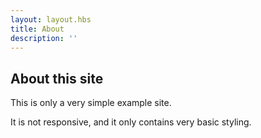 ```yaml
---
layout: layout.hbs
title: About
description: ''
---
```


## About this site

This is only a very simple example site.

It is not responsive, and it only contains very basic styling.
